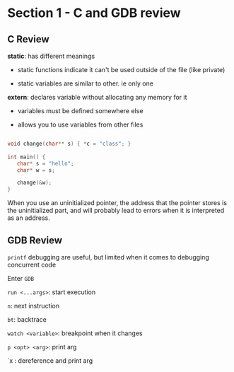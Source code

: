 # Section 1 - C and GDB review


## C Review
**static**: has different meanings

- static functions indicate it can't be used outside of the file (like private)

- static variables are similar to other. ie only one

**extern**: declares variable without allocating any memory for it

- variables must be defined somewhere else

- allows you to use variables from other files



```c

void change(char** s) { *c = "class"; }
   
int main() {
   char* s = "hello";
   char* w = s;

   change(&w);
}
```

When you use an uninitialized pointer, the address that the pointer stores is the uninitialized part, and will probably lead to errors when it is interpreted as an address.


## GDB Review

`printf` debugging are useful, but limited when it comes to debugging concurrent code

Enter `GDB`

`run <...args>`: start execution

`n`: next instruction

`bt`: backtrace

`watch <variable>`:  breakpoint when it changes

`p <opt> <arg>`: print arg

`x <opt> <arg>: dereference and print arg




